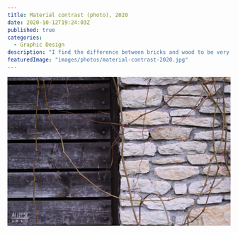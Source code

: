 ```yaml
---
title: Material contrast (photo), 2020
date: 2020-10-12T19:24:03Z
published: true
categories:
  - Graphic Design
description: "I find the difference between bricks and wood to be very welcoming because these materials are often used as a construct material."
featuredImage: "images/photos/material-contrast-2020.jpg"
---
```


![Material contrast](images/photos/material-contrast-2020.jpg)
